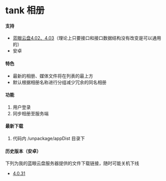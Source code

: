 # tank 相册

#### 支持

- [蓝眼云盘4.02、4.03](https://tank-doc.eyeblue.cn/basic/download.html)（理论上只要接口和接口数据结构没有改变是可以通用的）
- 安卓

#### 特色

- 最新的相册、媒体文件将在列表的最上方
- 默认根据相册名称进行分组减少冗余的同名相册

#### 功能

1. 用户登录
2. 同步相册至服务端

#### 最新下载

1. 代码内 /unpackage/appDist 目录下

#### 历史版本（安卓）

下列为我的蓝眼云盘服务器提供的文件下载链接，随时可能关机下线

- [4.0.31](https://pan.promise.pink:442/api/alien/download/ee8c67f5-76bf-4835-72d0-cb9125122d28/tank-app-4.0.31.apk)
